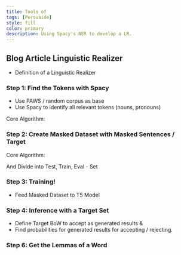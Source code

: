 ```yaml
---
title: Tools of 
tags: [Persuaide]
style: fill
color: primary
description: Using Spacy's NER to develop a LR.
---
```


## Blog Article Linguistic Realizer

- Definition of a Linguistic Realizer

### Step 1: Find the Tokens with Spacy

- Use PAWS / random corpus as base
- Use Spacy to identify all relevant tokens (nouns, pronouns)

Core Algorithm:
<script src="https://gist.github.com/seduerr91/6b9c65ec3fb89e4286a830eeb1435ea8.js"></script>

### Step 2: Create Masked Dataset with Masked Sentences / Target

Core Algorithm:
<script src="https://gist.github.com/seduerr91/b1cebf4f2565615093a0c775d2dbc504.js"></script>

And Divide into Test, Train, Eval - Set
<script src="https://gist.github.com/seduerr91/ab1cb99116af24a173802be3df6f499b.js"></script>

### Step 3: Training!
- Feed Masked Dataset to T5 Model

### Step 4: Inference with a Target Set
- Define Target BoW to accept as generated results & 
- Find probabilities for generated results for accepting / rejecting.

<script src="https://gist.github.com/seduerr91/4f2eae9a81b0480c848411b0e579657f.js"></script>

### Step 6: Get the Lemmas of a Word

<script src="https://gist.github.com/seduerr91/5eaad1cef7655d8a1c2d5ee678cf7516.js"></script>

